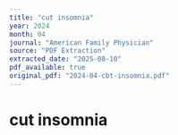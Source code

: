 ```yaml
---
title: "cut insomnia"
year: 2024
month: 04
journal: "American Family Physician"
source: "PDF Extraction"
extracted_date: "2025-08-10"
pdf_available: true
original_pdf: "2024-04-cbt-insomnia.pdf"
---
```


# cut insomnia

